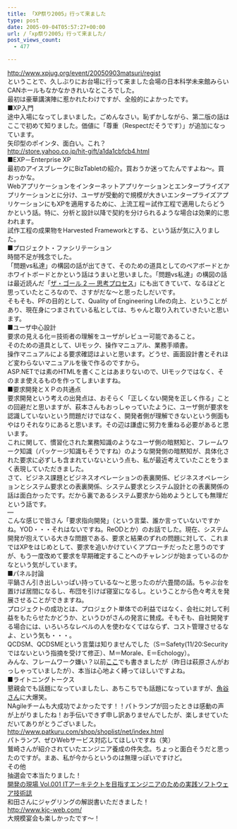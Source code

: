 ```yaml
---
title: 「XP祭り2005」行って来ました
type: post
date: 2005-09-04T05:57:27+00:00
url: /「xp祭り2005」行って来ました/
post_views_count:
  - 477

---
```

<http://www.xpjug.org/event/20050903matsuri/regist>  
ということで、久しぶりにお台場に行って来ました会場の日本科学未来館みらいCANホールもなかなかきれいなところでした。  
最初は豪華講演陣に惹かれたわけですが、全般的によかったです。  
■XP入門  
途中入場になってしまいました。ごめんなさい。恥ずかしながら、第二版の話はここで初めて知りました。価値に「尊重（Respectだそうです）」が追加になっています。  
矢印型のポインタ、面白い。これ？  
<http://store.yahoo.co.jp/hit-gift/a1da1cbfcb4.html>  
■EXP－Enterprise XP  
最初のアイスブレークにBizTabletの紹介。買おうか迷ってたんですよね～。買おっかな。  
Webアプリケーションをインターネットアプリケーションとエンタープライズアプリケーションとに分け、ユーザが受動的で規模が大きいエンタープライズアプリケーションにもXPを適用するために、上流工程＝試作工程で適用したらどうかという話。特に、分析と設計以降で契約を分けられるような場合は効果的に思われます。  
試作工程の成果物をHarvested Frameworkとする、という話が気に入りました。  
■プロジェクト・ファシリテーション  
時間不足が残念でした。  
「問題vs私達」の構図の話が出てきて、そのための道具としてのペアボードとかホワイトボードとかという話はうまいと思いました。「問題vs私達」の構図の話は最近読んだ「<a href="http://www.amazon.co.jp/exec/obidos/ASIN/4478420416/konnokiyotaka-22/ref=nosim/" target="_blank">ザ・ゴール 2 ― 思考プロセス</a>」にも出てきていて、なるほどと思っていたところなので、さすがだな～と思ったしだいです。  
そもそも、PFの目的として、Quality of Engineering Lifeの向上、ということがあり、現在身につまされている私としては、ちゃんと取り入れていきたいと思います。  
■ユーザ中心設計  
要求の見える化＝技術者の理解をユーザがレビュー可能であること。  
そのための道具として、UIモック、操作マニュアル、業務手順書。  
操作マニュアルによる要求確認はよいと思います。どうせ、画面設計書とそれほど変わらないマニュアルを後で作るのですから。  
ASP.NETでは素のHTMLを書くことはあまりないので、UIモックではなく、そのまま使えるものを作ってしまいますね。  
■要求開発とＸＰの共通点  
要求開発という考えの出発点は、おそらく「正しくない開発を正しく作る」ことの回避だと思いますが、萩本さんもおっしゃっていたように、ユーザ側が要求を認識していないという問題だけではなく、開発者側が理解できないという側面もやはりそれなりにあると思います。その辺は謙虚に努力を重ねる必要があると思います。  
これに関して、慣習化された業務知識のようなユーザ側の暗黙知と、フレームワーク知識（パッケージ知識もそうですね）のような開発側の暗黙知が、具体化された要求に必ずしも含まれていないという点も、私が最近考えていたことをうまく表現していただきました。  
さて、ビジネス課題とビジネスオペレーションの表裏関係、ビジネスオペレーションとシステム要求との表裏関係、システム要求とシステム設計との表裏関係の話は面白かったです。だから裏であるシステム要求から始めようとしても無理だという話です。  
&#8212;  
こんな感じで皆さん「要求指向開発」（という言葉、誰か言っていないですかね。YOD・・・それはないですね。ReODとか）のお話でした。現在、システム開発が抱えている大きな問題である、要求と結果のずれの問題に対して、これまではXPをはじめとして、要求を追いかけていくアプローチだったと思うのですが、もう一度改めて要求を早期確定することへのチャレンジが始まっているのかなという気がしています。  
■パネル討論  
平鍋さん引き出しいっぱい持っているな～と思ったのが六畳間の話。ちゃぶ台を置けば居間になるし、布団を引けば寝室になるし。ということから色々考えを発展させることができますね。  
プロジェクトの成功とは、プロジェクト単体での利益ではなく、会社に対して利益をもたらせたかどうか、というひがさんの発言に賛成。そもそも、自社開発する場合には、いろいろなレベルの人を使わなくてはならず、コスト管理させるなよ、という気も・・・。  
QCDSM、QCDSMEという言葉は知りませんでした（S＝Safety(11/20:Securityではないという指摘を受けて修正）、M＝Morale、E＝Echology）。  
みんな、フレームワーク嫌い？以前[ここ][1]でも書きましたが（昨日は萩原さんがおっしゃっていましたが）、本当は心地よく縛ってほしいですよね。  
■ライトニングトークス  
懇親会でも話題になっていましたし、あちこちでも話題になっていますが、[角谷さん][2]に大爆笑。  
NAgileチームも大成功でよかったです！！パトランプが回ったときは感動の声が上がりましたね！お手伝いできず申し訳ありませんでしたが、楽しませていただいてありがとうございました。  
<http://www.patkuru.com/shop/shoplist/net/index.html>  
パトランプ、ぜひWebサービス対応してほしいですね（笑）  
鷲崎さんが紹介されていたエンジニア養成の件失念。ちょっと面白そうだと思ったのですが。まあ、私が今からというのは無理っぽいですけど。  
その他  
抽選会で本当たりました！  
<a href="http://www.amazon.co.jp/exec/obidos/ASIN/4798109185/konnokiyotaka-22/ref=nosim/" target="_blank">開発の現場 Vol.001 ITアーキテクトを目指すエンジニアのための実践ソフトウェア技術誌</a>  
和田さんにジャグリングの解説書いただきました！  
<http://www.kjc-web.com/>  
大規模宴会も楽しかったです～！

 [1]: http://konnokiyotaka.txt-nifty.com/pgblog/2005/02/s2jsf2005.html
 [2]: http://www.kakutani.com/20050903.html#p01